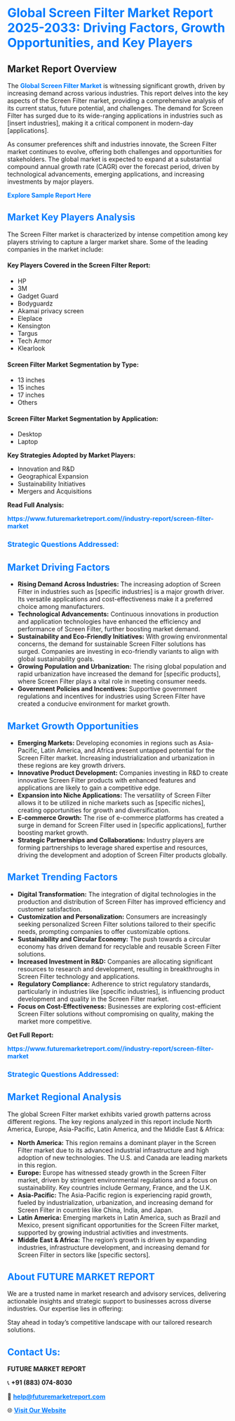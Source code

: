 <h1 style="color: #007BFF;">Global Screen Filter Market Report 2025-2033: Driving Factors, Growth Opportunities, and Key Players</h1>

<section id="overview">
<h2>Market Report Overview</h2>
<p>The <a href="https://www.futuremarketreport.com//industry-report/screen-filter-market" style="color: #007BFF; text-decoration: none;"><strong>Global Screen Filter Market</strong></a> is witnessing significant growth, driven by increasing demand across various industries. This report delves into the key aspects of the Screen Filter market, providing a comprehensive analysis of its current status, future potential, and challenges. The demand for Screen Filter has surged due to its wide-ranging applications in industries such as [insert industries], making it a critical component in modern-day [applications].</p>
<p>As consumer preferences shift and industries innovate, the Screen Filter market continues to evolve, offering both challenges and opportunities for stakeholders. The global market is expected to expand at a substantial compound annual growth rate (CAGR) over the forecast period, driven by technological advancements, emerging applications, and increasing investments by major players.</p>
</section>

<section id="overview">
<p><a href="https://www.futuremarketreport.com//request-sample/reportId=57446" style="color: #007BFF; text-decoration: none;"><strong>Explore Sample Report Here</strong></a></p>
</section>

<section id="key-players">
<h2 style="color: #007BFF;">Market Key Players Analysis</h2>
<p>The Screen Filter market is characterized by intense competition among key players striving to capture a larger market share. Some of the leading companies in the market include:</p>
<h4>Key Players Covered in the Screen Filter Report:</h4>
<ul><li>HP</li><li>3M</li><li>Gadget Guard</li><li>Bodyguardz</li><li>Akamai privacy screen</li><li>Eleplace</li><li>Kensington</li><li>Targus</li><li>Tech Armor</li><li>Klearlook</li></ul>
<h4>Screen Filter Market Segmentation by Type:</h4>
<ul><li>13 inches</li><li>15 inches</li><li>17 inches</li><li>Others</li></ul>

<h4>Screen Filter Market Segmentation by Application:</h4>
<ul><li>Desktop</li><li>Laptop</li></ul>
<p><strong>Key Strategies Adopted by Market Players:</strong></p>
<ul>
<li>Innovation and R&D</li>
<li>Geographical Expansion</li>
<li>Sustainability Initiatives</li>
<li>Mergers and Acquisitions</li>
</ul>
</section>

<section>
<p><strong>Read Full Analysis: </strong></p><a href="https://www.futuremarketreport.com//industry-report/screen-filter-market" style="color: #007BFF; text-decoration: none;"><strong>https://www.futuremarketreport.com//industry-report/screen-filter-market</strong></a>
<h3 style="color: #007BFF;">Strategic Questions Addressed:</h3>
</section>

<section id="driving-factors">
<h2 style="color: #007BFF;">Market Driving Factors</h2>
<ul>
<li><strong>Rising Demand Across Industries:</strong> The increasing adoption of Screen Filter in industries such as [specific industries] is a major growth driver. Its versatile applications and cost-effectiveness make it a preferred choice among manufacturers.</li>
<li><strong>Technological Advancements:</strong> Continuous innovations in production and application technologies have enhanced the efficiency and performance of Screen Filter, further boosting market demand.</li>
<li><strong>Sustainability and Eco-Friendly Initiatives:</strong> With growing environmental concerns, the demand for sustainable Screen Filter solutions has surged. Companies are investing in eco-friendly variants to align with global sustainability goals.</li>
<li><strong>Growing Population and Urbanization:</strong> The rising global population and rapid urbanization have increased the demand for [specific products], where Screen Filter plays a vital role in meeting consumer needs.</li>
<li><strong>Government Policies and Incentives:</strong> Supportive government regulations and incentives for industries using Screen Filter have created a conducive environment for market growth.</li>
</ul>
</section>

<section id="growth-opportunities">
<h2 style="color: #007BFF;">Market Growth Opportunities</h2>
<ul>
<li><strong>Emerging Markets:</strong> Developing economies in regions such as Asia-Pacific, Latin America, and Africa present untapped potential for the Screen Filter market. Increasing industrialization and urbanization in these regions are key growth drivers.</li>
<li><strong>Innovative Product Development:</strong> Companies investing in R&D to create innovative Screen Filter products with enhanced features and applications are likely to gain a competitive edge.</li>
<li><strong>Expansion into Niche Applications:</strong> The versatility of Screen Filter allows it to be utilized in niche markets such as [specific niches], creating opportunities for growth and diversification.</li>
<li><strong>E-commerce Growth:</strong> The rise of e-commerce platforms has created a surge in demand for Screen Filter used in [specific applications], further boosting market growth.</li>
<li><strong>Strategic Partnerships and Collaborations:</strong> Industry players are forming partnerships to leverage shared expertise and resources, driving the development and adoption of Screen Filter products globally.</li>
</ul>
</section>

<section id="trending-factors">
<h2 style="color: #007BFF;">Market Trending Factors</h2>
<ul>
<li><strong>Digital Transformation:</strong> The integration of digital technologies in the production and distribution of Screen Filter has improved efficiency and customer satisfaction.</li>
<li><strong>Customization and Personalization:</strong> Consumers are increasingly seeking personalized Screen Filter solutions tailored to their specific needs, prompting companies to offer customizable options.</li>
<li><strong>Sustainability and Circular Economy:</strong> The push towards a circular economy has driven demand for recyclable and reusable Screen Filter solutions.</li>
<li><strong>Increased Investment in R&D:</strong> Companies are allocating significant resources to research and development, resulting in breakthroughs in Screen Filter technology and applications.</li>
<li><strong>Regulatory Compliance:</strong> Adherence to strict regulatory standards, particularly in industries like [specific industries], is influencing product development and quality in the Screen Filter market.</li>
<li><strong>Focus on Cost-Effectiveness:</strong> Businesses are exploring cost-efficient Screen Filter solutions without compromising on quality, making the market more competitive.</li>
</ul>
</section>

<section>
<p><strong>Get Full Report: </strong></p><a href="https://www.futuremarketreport.com//industry-report/screen-filter-market" style="color: #007BFF; text-decoration: none;"><strong>https://www.futuremarketreport.com//industry-report/screen-filter-market</strong></a>
<h3 style="color: #007BFF;">Strategic Questions Addressed:</h3>
</section>


<section id="regional-analysis">
<h2 style="color: #007BFF;">Market Regional Analysis</h2>
<p>The global Screen Filter market exhibits varied growth patterns across different regions. The key regions analyzed in this report include North America, Europe, Asia-Pacific, Latin America, and the Middle East & Africa:</p>
<ul>
<li><strong>North America:</strong> This region remains a dominant player in the Screen Filter market due to its advanced industrial infrastructure and high adoption of new technologies. The U.S. and Canada are leading markets in this region.</li>
<li><strong>Europe:</strong> Europe has witnessed steady growth in the Screen Filter market, driven by stringent environmental regulations and a focus on sustainability. Key countries include Germany, France, and the U.K.</li>
<li><strong>Asia-Pacific:</strong> The Asia-Pacific region is experiencing rapid growth, fueled by industrialization, urbanization, and increasing demand for Screen Filter in countries like China, India, and Japan.</li>
<li><strong>Latin America:</strong> Emerging markets in Latin America, such as Brazil and Mexico, present significant opportunities for the Screen Filter market, supported by growing industrial activities and investments.</li>
<li><strong>Middle East & Africa:</strong> The region’s growth is driven by expanding industries, infrastructure development, and increasing demand for Screen Filter in sectors like [specific sectors].</li>
</ul>
</section>

<footer>
<h2 style="color: #007BFF;">About FUTURE MARKET REPORT</h2>
<p>We are a trusted name in market research and advisory services, delivering actionable insights and strategic support to businesses across diverse industries. Our expertise lies in offering:</p>

<p>Stay ahead in today’s competitive landscape with our tailored research solutions.</p>

<h2 style="color: #007BFF;">Contact Us:</h2>
<p><strong>FUTURE MARKET REPORT</strong></p>
<p>📞 <strong>+91 (883) 074-8030</strong></p>
<p>📧 <strong><a href="mailto:help@futuremarketreport.com" style="color: #007BFF;">help@futuremarketreport.com</a></strong></p>
<p>🌐 <strong><a href="https://www.futuremarketreport.com/" style="color: #007BFF;">Visit Our Website</a></strong></p>
</footer>